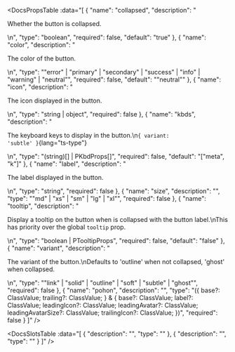 <!-- This file was automatic generated. Do not edit it manually -->

<DocsPropsTable :data="[
  {
    "name": "collapsed",
    "description": "<p>Whether the button is collapsed.</p>\n",
    "type": "boolean",
    "required": false,
    "default": "true"
  },
  {
    "name": "color",
    "description": "<p>The color of the button.</p>\n",
    "type": "\"error\" | \"primary\" | \"secondary\" | \"success\" | \"info\" | \"warning\" | \"neutral\"",
    "required": false,
    "default": "\"neutral\""
  },
  {
    "name": "icon",
    "description": "<p>The icon displayed in the button.</p>\n",
    "type": "string | object",
    "required": false
  },
  {
    "name": "kbds",
    "description": "<p>The keyboard keys to display in the button.\n<code>{ variant: 'subtle' }</code>{lang=&quot;ts-type&quot;}</p>\n",
    "type": "(string)[] | PKbdProps[]",
    "required": false,
    "default": "[\"meta\", \"k\"]"
  },
  {
    "name": "label",
    "description": "<p>The label displayed in the button.</p>\n",
    "type": "string",
    "required": false
  },
  {
    "name": "size",
    "description": "",
    "type": "\"md\" | \"xs\" | \"sm\" | \"lg\" | \"xl\"",
    "required": false
  },
  {
    "name": "tooltip",
    "description": "<p>Display a tooltip on the button when is collapsed with the button label.\nThis has priority over the global <code>tooltip</code> prop.</p>\n",
    "type": "boolean | PTooltipProps",
    "required": false,
    "default": "false"
  },
  {
    "name": "variant",
    "description": "<p>The variant of the button.\nDefaults to 'outline' when not collapsed, 'ghost' when collapsed.</p>\n",
    "type": "\"link\" | \"solid\" | \"outline\" | \"soft\" | \"subtle\" | \"ghost\"",
    "required": false
  },
  {
    "name": "pohon",
    "description": "",
    "type": "({ base?: ClassValue; trailing?: ClassValue; } & { base?: ClassValue; label?: ClassValue; leadingIcon?: ClassValue; leadingAvatar?: ClassValue; leadingAvatarSize?: ClassValue; trailingIcon?: ClassValue; })",
    "required": false
  }
]" />

<DocsSlotsTable :data="[
  {
    "description": "",
    "type": ""
  },
  {
    "description": "",
    "type": ""
  }
]" />
